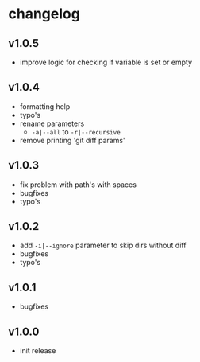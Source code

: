 # changelog

## v1.0.5

* improve logic for checking if variable is set or empty

## v1.0.4

* formatting help
* typo's
* rename parameters
  * `-a|--all` to `-r|--recursive`
* remove printing 'git diff params'

## v1.0.3

* fix problem with path's with spaces
* bugfixes
* typo's

## v1.0.2

* add `-i|--ignore` parameter to skip dirs without diff
* bugfixes
* typo's

## v1.0.1

* bugfixes

## v1.0.0

* init release
